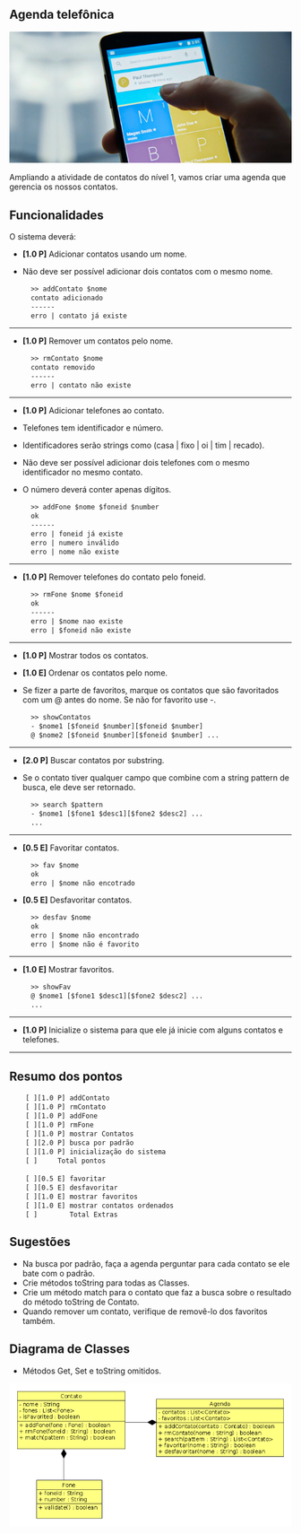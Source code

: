 ## Agenda telefônica

![](figura.png)

Ampliando a atividade de contatos do nível 1, vamos criar uma agenda que gerencia os nossos contatos.

## Funcionalidades

O sistema deverá:

- **[1.0 P]** Adicionar contatos usando um nome.
- Não deve ser possível adicionar dois contatos com o mesmo nome.

        >> addContato $nome
        contato adicionado
        ------
        erro | contato já existe

---
- **[1.0 P]** Remover um contatos pelo nome.

        >> rmContato $nome
        contato removido
        ------
        erro | contato não existe

---
- **[1.0 P]** Adicionar telefones ao contato.
- Telefones tem identificador e número.
- Identificadores serão strings como (casa | fixo | oi | tim | recado).
- Não deve ser possível adicionar dois telefones com o mesmo identificador no mesmo contato.
- O número deverá conter apenas dígitos.

        >> addFone $nome $foneid $number 
        ok
        ------
        erro | foneid já existe
        erro | numero inválido
        erro | nome não existe

---
- **[1.0 P]** Remover telefones do contato pelo foneid.

        >> rmFone $nome $foneid
        ok
        ------
        erro | $nome nao existe
        erro | $foneid não existe


---
- **[1.0 P]** Mostrar todos os contatos.
- **[1.0 E]** Ordenar os contatos pelo nome.
- Se fizer a parte de favoritos, marque os contatos que são favoritados com um @ antes do nome. Se não for favorito use -.

        >> showContatos
        - $nome1 [$foneid $number][$foneid $number]
        @ $nome2 [$foneid $number][$foneid $number] ...
        

---
- **[2.0 P]** Buscar contatos por substring.
- Se o contato tiver qualquer campo que combine com a string pattern de busca, ele deve ser retornado.

        >> search $pattern
        - $nome1 [$fone1 $desc1][$fone2 $desc2] ...
        ...

---
- **[0.5 E]** Favoritar contatos.

        >> fav $nome
        ok
        erro | $nome não encotrado

- **[0.5 E]** Desfavoritar contatos.

        >> desfav $nome
        ok
        erro | $nome não encontrado
        erro | $nome não é favorito

---
- **[1.0 E]** Mostrar favoritos.

        >> showFav
        @ $nome1 [$fone1 $desc1][$fone2 $desc2] ...
        ...


---
- **[1.0 P]** Inicialize o sistema para que ele já inicie com alguns contatos e telefones.


---
## Resumo dos pontos

        [ ][1.0 P] addContato
        [ ][1.0 P] rmContato
        [ ][1.0 P] addFone
        [ ][1.0 P] rmFone
        [ ][1.0 P] mostrar Contatos
        [ ][2.0 P] busca por padrão
        [ ][1.0 P] inicialização do sistema
        [ ]     Total pontos

        [ ][0.5 E] favoritar
        [ ][0.5 E] desfavoritar
        [ ][1.0 E] mostrar favoritos
        [ ][1.0 E] mostrar contatos ordenados
        [ ]        Total Extras


## Sugestões
- Na busca por padrão, faça a agenda perguntar para cada contato se ele bate com o padrão.
- Crie métodos toString para todas as Classes.
- Crie um método match para o contato que faz a busca sobre o resultado do método toString de Contato.
- Quando remover um contato, verifique de removê-lo dos favoritos também.

## Diagrama de Classes

- Métodos Get, Set e toString omitidos.

![](uml.png)
